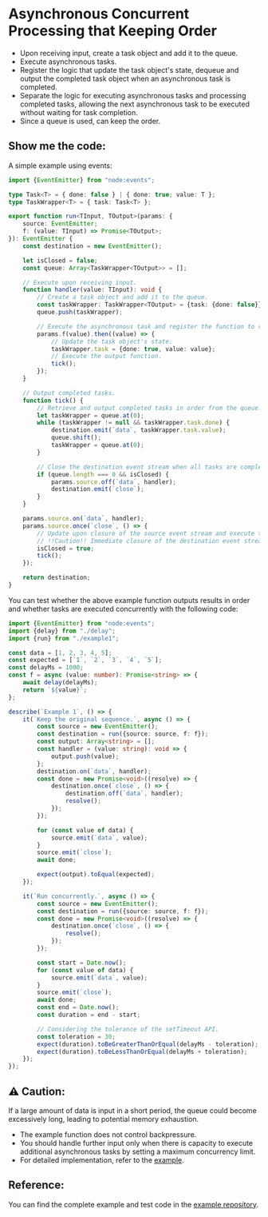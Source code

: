 # Asynchronous Concurrent Processing that Keeping Order

- Upon receiving input, create a task object and add it to the queue.
- Execute asynchronous tasks.
- Register the logic that update the task object's state, dequeue and output the completed task object when an
  asynchronous task is completed.
- Separate the logic for executing asynchronous tasks and processing completed tasks, allowing the next asynchronous
  task to be executed without waiting for task completion.
- Since a queue is used, can keep the order.

## Show me the code:

A simple example using events:

```typescript
import {EventEmitter} from "node:events";

type Task<T> = { done: false } | { done: true; value: T };
type TaskWrapper<T> = { task: Task<T> };

export function run<TInput, TOutput>(params: {
    source: EventEmitter;
    f: (value: TInput) => Promise<TOutput>;
}): EventEmitter {
    const destination = new EventEmitter();

    let isClosed = false;
    const queue: Array<TaskWrapper<TOutput>> = [];

    // Execute upon receiving input.
    function handler(value: TInput): void {
        // Create a task object and add it to the queue.
        const taskWrapper: TaskWrapper<TOutput> = {task: {done: false}};
        queue.push(taskWrapper);

        // Execute the asynchronous task and register the function to run upon completion.
        params.f(value).then((value) => {
            // Update the task object's state.
            taskWrapper.task = {done: true, value: value};
            // Execute the output function.
            tick();
        });
    }

    // Output completed tasks.
    function tick() {
        // Retrieve and output completed tasks in order from the queue. Stop outputting if an incomplete task is encountered.
        let taskWrapper = queue.at(0);
        while (taskWrapper != null && taskWrapper.task.done) {
            destination.emit(`data`, taskWrapper.task.value);
            queue.shift();
            taskWrapper = queue.at(0);
        }

        // Close the destination event stream when all tasks are completed and the source event stream is closed.
        if (queue.length === 0 && isClosed) {
            params.source.off(`data`, handler);
            destination.emit(`close`);
        }
    }

    params.source.on(`data`, handler);
    params.source.once(`close`, () => {
        // Update upon closure of the source event stream and execute the output function.
        // !!Caution!! Immediate closure of the destination event stream could lead to loss of incomplete tasks.
        isClosed = true;
        tick();
    });

    return destination;
}
```

You can test whether the above example function outputs results in order and whether tasks are executed concurrently
with the following code:

```typescript
import {EventEmitter} from "node:events";
import {delay} from "./delay";
import {run} from "./example1";

const data = [1, 2, 3, 4, 5];
const expected = [`1`, `2`, `3`, `4`, `5`];
const delayMs = 1000;
const f = async (value: number): Promise<string> => {
    await delay(delayMs);
    return `${value}`;
};

describe(`Example 1`, () => {
    it(`Keep the original sequence.`, async () => {
        const source = new EventEmitter();
        const destination = run({source: source, f: f});
        const output: Array<string> = [];
        const handler = (value: string): void => {
            output.push(value);
        };
        destination.on(`data`, handler);
        const done = new Promise<void>((resolve) => {
            destination.once(`close`, () => {
                destination.off(`data`, handler);
                resolve();
            });
        });

        for (const value of data) {
            source.emit(`data`, value);
        }
        source.emit(`close`);
        await done;

        expect(output).toEqual(expected);
    });

    it(`Run concurrently.`, async () => {
        const source = new EventEmitter();
        const destination = run({source: source, f: f});
        const done = new Promise<void>((resolve) => {
            destination.once(`close`, () => {
                resolve();
            });
        });

        const start = Date.now();
        for (const value of data) {
            source.emit(`data`, value);
        }
        source.emit(`close`);
        await done;
        const end = Date.now();
        const duration = end - start;

        // Considering the tolerance of the setTimeout API.
        const toleration = 30;
        expect(duration).toBeGreaterThanOrEqual(delayMs - toleration);
        expect(duration).toBeLessThanOrEqual(delayMs + toleration);
    });
});
```

## ⚠️ Caution:

If a large amount of data is input in a short period, the queue could become excessively long, leading to potential
memory exhaustion.

- The example function does not control backpressure.
- You should handle further input only when there is capacity to execute additional asynchronous tasks by setting a
  maximum concurrency limit.
- For detailed implementation, refer to
  the [example](https://github.com/daengdaengLee/til/blob/main/%EC%88%9C%EC%84%9C%EB%A5%BC%20%EC%9C%A0%EC%A7%80%ED%95%98%EB%8A%94%20%EB%B9%84%EB%8F%99%EA%B8%B0%20%EB%8F%99%EC%8B%9C%20%EC%B2%98%EB%A6%AC/example2.ts).

## Reference:

You can find the complete example and test code in
the [example repository](https://github.com/daengdaengLee/til/tree/main/%EC%88%9C%EC%84%9C%EB%A5%BC%20%EC%9C%A0%EC%A7%80%ED%95%98%EB%8A%94%20%EB%B9%84%EB%8F%99%EA%B8%B0%20%EB%8F%99%EC%8B%9C%20%EC%B2%98%EB%A6%AC).
